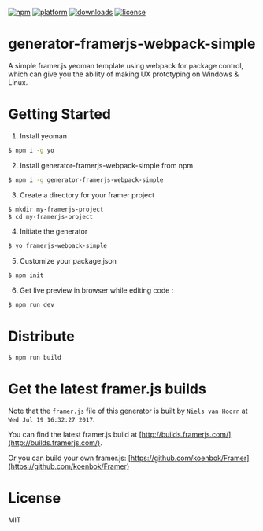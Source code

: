 [![npm](https://img.shields.io/badge/npm-1.1.3-green.svg)](https://www.npmjs.com/package/generator-framerjs-webpack-simple)
[![platform](https://img.shields.io/badge/platform-windows_linux_macos-green.svg)](#)
[![downloads](https://img.shields.io/npm/dt/generator-framerjs-webpack-simple.svg)](#)
[![license](https://img.shields.io/badge/license-MIT_License-lightgrey.svg)](#)

# generator-framerjs-webpack-simple
A simple framer.js yeoman template using webpack for package control, which can give you the ability of making UX prototyping on Windows & Linux.

# Getting Started
1. Install yeoman
```bash
$ npm i -g yo
```
2. Install generator-framerjs-webpack-simple from npm
```bash
$ npm i -g generator-framerjs-webpack-simple
```
3. Create a directory for your framer project
```bash
$ mkdir my-framerjs-project
$ cd my-framerjs-project
```
4. Initiate the generator
```bash
$ yo framerjs-webpack-simple
```
5. Customize your package.json
```bash
$ npm init
```
6. Get live preview in browser while editing code :
```bash
$ npm run dev
```

# Distribute
```bash
$ npm run build
```

# Get the latest framer.js builds
Note that the `framer.js` file of this generator is built by `Niels van Hoorn` at `Wed Jul 19 16:32:27 2017`.

You can find the latest framer.js build at [http://builds.framerjs.com/](http://builds.framerjs.com/).

Or you can build your own framer.js: [https://github.com/koenbok/Framer](https://github.com/koenbok/Framer)

# License
MIT
